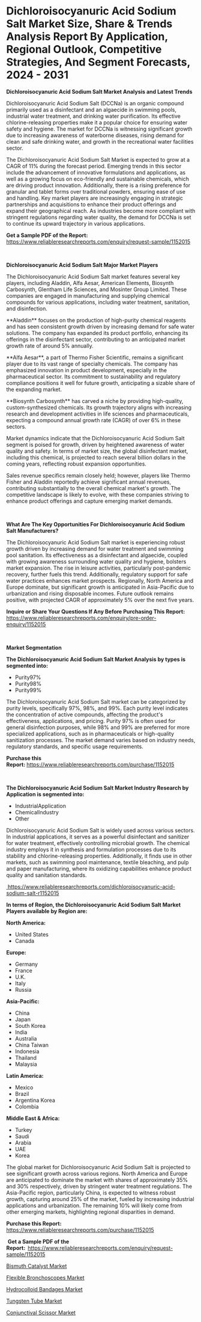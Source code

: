 <p><h1>Dichloroisocyanuric Acid Sodium Salt Market Size, Share & Trends Analysis Report By Application, Regional Outlook, Competitive Strategies, And Segment Forecasts, 2024 - 2031</h1></p><p><strong>Dichloroisocyanuric Acid Sodium Salt Market Analysis and Latest Trends</strong></p>
<p><p>Dichloroisocyanuric Acid Sodium Salt (DCCNa) is an organic compound primarily used as a disinfectant and an algaecide in swimming pools, industrial water treatment, and drinking water purification. Its effective chlorine-releasing properties make it a popular choice for ensuring water safety and hygiene. The market for DCCNa is witnessing significant growth due to increasing awareness of waterborne diseases, rising demand for clean and safe drinking water, and growth in the recreational water facilities sector.</p><p>The Dichloroisocyanuric Acid Sodium Salt Market is expected to grow at a CAGR of 11% during the forecast period. Emerging trends in this sector include the advancement of innovative formulations and applications, as well as a growing focus on eco-friendly and sustainable chemicals, which are driving product innovation. Additionally, there is a rising preference for granular and tablet forms over traditional powders, ensuring ease of use and handling. Key market players are increasingly engaging in strategic partnerships and acquisitions to enhance their product offerings and expand their geographical reach. As industries become more compliant with stringent regulations regarding water quality, the demand for DCCNa is set to continue its upward trajectory in various applications.</p></p>
<p><strong>Get a Sample PDF of the Report:&nbsp;</strong> <a href="https://www.reliableresearchreports.com/enquiry/request-sample/1152015?utm_campaign=31&utm_medium=2&utm_source=Github&utm_content=ia&utm_term=07112024&utm_id=dichloroisocyanuric-acid-sodium-salt">https://www.reliableresearchreports.com/enquiry/request-sample/1152015</a></p>
<p>&nbsp;</p>
<p><strong>Dichloroisocyanuric Acid Sodium Salt Major Market Players</strong></p>
<p><p>The Dichloroisocyanuric Acid Sodium Salt market features several key players, including Aladdin, Alfa Aesar, American Elements, Biosynth Carbosynth, Glentham Life Sciences, and Mosinter Group Limited. These companies are engaged in manufacturing and supplying chemical compounds for various applications, including water treatment, sanitation, and disinfection.</p><p>**Aladdin** focuses on the production of high-purity chemical reagents and has seen consistent growth driven by increasing demand for safe water solutions. The company has expanded its product portfolio, enhancing its offerings in the disinfectant sector, contributing to an anticipated market growth rate of around 5% annually.</p><p>**Alfa Aesar**, a part of Thermo Fisher Scientific, remains a significant player due to its vast range of specialty chemicals. The company has emphasized innovation in product development, especially in the pharmaceutical sector. Its commitment to sustainability and regulatory compliance positions it well for future growth, anticipating a sizable share of the expanding market.</p><p>**Biosynth Carbosynth** has carved a niche by providing high-quality, custom-synthesized chemicals. Its growth trajectory aligns with increasing research and development activities in life sciences and pharmaceuticals, expecting a compound annual growth rate (CAGR) of over 6% in these sectors.</p><p>Market dynamics indicate that the Dichloroisocyanuric Acid Sodium Salt segment is poised for growth, driven by heightened awareness of water quality and safety. In terms of market size, the global disinfectant market, including this chemical, is projected to reach several billion dollars in the coming years, reflecting robust expansion opportunities.</p><p>Sales revenue specifics remain closely held; however, players like Thermo Fisher and Aladdin reportedly achieve significant annual revenues, contributing substantially to the overall chemical market's growth. The competitive landscape is likely to evolve, with these companies striving to enhance product offerings and capture emerging market demands.</p></p>
<p>&nbsp;</p>
<p><strong>What Are The Key Opportunities For Dichloroisocyanuric Acid Sodium Salt Manufacturers?</strong></p>
<p><p>The Dichloroisocyanuric Acid Sodium Salt market is experiencing robust growth driven by increasing demand for water treatment and swimming pool sanitation. Its effectiveness as a disinfectant and algaecide, coupled with growing awareness surrounding water quality and hygiene, bolsters market expansion. The rise in leisure activities, particularly post-pandemic recovery, further fuels this trend. Additionally, regulatory support for safe water practices enhances market prospects. Regionally, North America and Europe dominate, but significant growth is anticipated in Asia-Pacific due to urbanization and rising disposable incomes. Future outlook remains positive, with projected CAGR of approximately 5% over the next five years.</p></p>
<p><strong>Inquire or Share Your Questions If Any Before Purchasing This Report:</strong> <a href="https://www.reliableresearchreports.com/enquiry/pre-order-enquiry/1152015?utm_campaign=31&utm_medium=2&utm_source=Github&utm_content=ia&utm_term=07112024&utm_id=dichloroisocyanuric-acid-sodium-salt">https://www.reliableresearchreports.com/enquiry/pre-order-enquiry/1152015</a></p>
<p>&nbsp;</p>
<p><strong>Market Segmentation</strong></p>
<p><strong>The Dichloroisocyanuric Acid Sodium Salt Market Analysis by types is segmented into:</strong></p>
<p><ul><li>Purity97%</li><li>Purity98%</li><li>Purity99%</li></ul></p>
<p><p>The Dichloroisocyanuric Acid Sodium Salt market can be categorized by purity levels, specifically 97%, 98%, and 99%. Each purity level indicates the concentration of active compounds, affecting the product's effectiveness, applications, and pricing. Purity 97% is often used for general disinfection purposes, while 98% and 99% are preferred for more specialized applications, such as in pharmaceuticals or high-quality sanitization processes. The market demand varies based on industry needs, regulatory standards, and specific usage requirements.</p></p>
<p><strong>Purchase this Report:&nbsp;</strong><a href="https://www.reliableresearchreports.com/purchase/1152015?utm_campaign=31&utm_medium=2&utm_source=Github&utm_content=ia&utm_term=07112024&utm_id=dichloroisocyanuric-acid-sodium-salt">https://www.reliableresearchreports.com/purchase/1152015</a></p>
<p>&nbsp;</p>
<p><strong>The Dichloroisocyanuric Acid Sodium Salt Market Industry Research by Application is segmented into:</strong></p>
<p><ul><li>IndustrialApplication</li><li>ChemicalIndustry</li><li>Other</li></ul></p>
<p><p>Dichloroisocyanuric Acid Sodium Salt is widely used across various sectors. In industrial applications, it serves as a powerful disinfectant and sanitizer for water treatment, effectively controlling microbial growth. The chemical industry employs it in synthesis and formulation processes due to its stability and chlorine-releasing properties. Additionally, it finds use in other markets, such as swimming pool maintenance, textile bleaching, and pulp and paper manufacturing, where its oxidizing capabilities enhance product quality and sanitation standards.</p></p>
<p><a href="https://www.reliableresearchreports.com/dichloroisocyanuric-acid-sodium-salt-r1152015?utm_campaign=31&utm_medium=2&utm_source=Github&utm_content=ia&utm_term=07112024&utm_id=dichloroisocyanuric-acid-sodium-salt">&nbsp;https://www.reliableresearchreports.com/dichloroisocyanuric-acid-sodium-salt-r1152015</a></p>
<p><strong>In terms of Region, the Dichloroisocyanuric Acid Sodium Salt Market Players available by Region are:</strong></p>
<p>
    <p> <strong> North America: </strong>
        <ul>
            <li>United States</li>
            <li>Canada</li>
        </ul>
        </p> 
    <p> <strong> Europe: </strong>
        <ul>
            <li>Germany</li>
            <li>France</li>
            <li>U.K.</li>
            <li>Italy</li>
            <li>Russia</li>
        </ul>
        </p> 
    <p> <strong> Asia-Pacific: </strong>
        <ul>
            <li>China</li>
            <li>Japan</li>
            <li>South Korea</li>
            <li>India</li>
            <li>Australia</li>
            <li>China Taiwan</li>
            <li>Indonesia</li>
            <li>Thailand</li>
            <li>Malaysia</li>
        </ul>
        </p> 
    <p> <strong> Latin America: </strong>
        <ul>
            <li>Mexico</li>
            <li>Brazil</li>
            <li>Argentina Korea</li>
            <li>Colombia</li>
        </ul>
        </p> 
    <p> <strong> Middle East & Africa: </strong>
        <ul>
            <li>Turkey</li>
            <li>Saudi</li>
            <li>Arabia</li>
            <li>UAE</li>
            <li>Korea</li>
        </ul>
    </p>
    </p>
<p><p>The global market for Dichloroisocyanuric Acid Sodium Salt is projected to see significant growth across various regions. North America and Europe are anticipated to dominate the market with shares of approximately 35% and 30% respectively, driven by stringent water treatment regulations. The Asia-Pacific region, particularly China, is expected to witness robust growth, capturing around 25% of the market, fueled by increasing industrial applications and urbanization. The remaining 10% will likely come from other emerging markets, highlighting regional disparities in demand.</p></p>
<p><strong>Purchase this Report: </strong><a href="https://www.reliableresearchreports.com/purchase/1152015?utm_campaign=31&utm_medium=2&utm_source=Github&utm_content=ia&utm_term=07112024&utm_id=dichloroisocyanuric-acid-sodium-salt">https://www.reliableresearchreports.com/purchase/1152015</a></p>
<p>&nbsp;<strong>Get a Sample PDF of the Report:&nbsp;&nbsp;</strong><a href="https://www.reliableresearchreports.com/enquiry/request-sample/1152015?utm_campaign=31&utm_medium=2&utm_source=Github&utm_content=ia&utm_term=07112024&utm_id=dichloroisocyanuric-acid-sodium-salt">https://www.reliableresearchreports.com/enquiry/request-sample/1152015</a></p>
<p><strong></strong></p>
<p><p><a href="https://github.com/OrlandoHBarks/Market-Research-Report-List-1/blob/main/bismuth-catalyst-market.md?utm_campaign=31&utm_medium=2&utm_source=Github&utm_content=ia&utm_term=07112024&utm_id=dichloroisocyanuric-acid-sodium-salt">Bismuth Catalyst Market</a></p><p><a href="https://issuu.com/reportprime-2/docs/flexible-bronchoscopes-market-size-_daaf077669da33?utm_campaign=31&utm_medium=2&utm_source=Github&utm_content=ia&utm_term=07112024&utm_id=dichloroisocyanuric-acid-sodium-salt">Flexible Bronchoscopes Market</a></p><p><a href="https://issuu.com/reportprime-2/docs/hydrocolloid-bandages-market-size-2_32e31ca8e50570?utm_campaign=31&utm_medium=2&utm_source=Github&utm_content=ia&utm_term=07112024&utm_id=dichloroisocyanuric-acid-sodium-salt">Hydrocolloid Bandages Market</a></p><p><a href="https://github.com/NathanColeman327/Market-Research-Report-List-1/blob/main/tungsten-tube-market.md?utm_campaign=31&utm_medium=2&utm_source=Github&utm_content=ia&utm_term=07112024&utm_id=dichloroisocyanuric-acid-sodium-salt">Tungsten Tube Market</a></p><p><a href="https://issuu.com/reportprime-2/docs/conjunctival-scissor-market-size-20_d8af4486b7a030?utm_campaign=31&utm_medium=2&utm_source=Github&utm_content=ia&utm_term=07112024&utm_id=dichloroisocyanuric-acid-sodium-salt">Conjunctival Scissor Market</a></p></p>